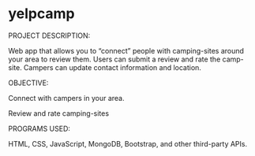 # yelpcamp
PROJECT DESCRIPTION:

Web app that allows you to “connect” people with camping-sites around your area to review them. Users can submit a review and rate the camp-site. Campers can update contact information and location.

OBJECTIVE:

Connect with campers in your area.

Review and rate camping-sites

PROGRAMS USED:

HTML, CSS, JavaScript, MongoDB, Bootstrap, and other third-party APIs.
